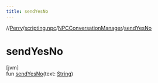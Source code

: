 ```yaml
---
title: sendYesNo
---
```

//[Perry](../../../index.html)/[scripting.npc](../index.html)/[NPCConversationManager](index.html)/[sendYesNo](send-yes-no.html)



# sendYesNo



[jvm]\
fun [sendYesNo](send-yes-no.html)(text: [String](https://kotlinlang.org/api/latest/jvm/stdlib/kotlin/-string/index.html))




